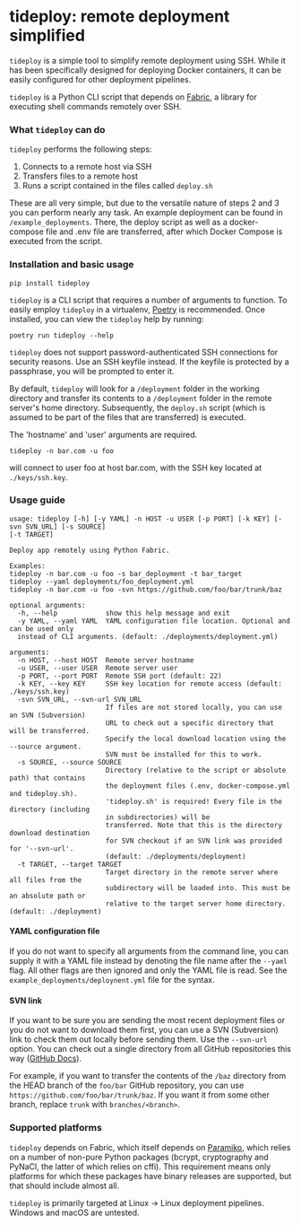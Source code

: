 # tideploy: remote deployment simplified

`tideploy` is a simple tool to simplify remote deployment using SSH. While it has been specifically designed for deploying Docker containers, it can be easily configured for other deployment pipelines.

`tideploy` is a Python CLI script that depends on [Fabric](https://www.fabfile.org/), a library for executing shell commands remotely over SSH.

### What `tideploy` can do

`tideploy` performs the following steps:

1. Connects to a remote host via SSH
2. Transfers files to a remote host
3. Runs a script contained in the files called `deploy.sh`

These are all very simple, but due to the versatile nature of steps 2 and 3 you can perform nearly any task. An example deployment can be found in `/example_deployments`. There, the deploy script as well as a docker-compose file and .env file are transferred, after which Docker Compose is executed from the script.

### Installation and basic usage

```shell
pip install tideploy
```

`tideploy` is a CLI script that requires a number of arguments to function. To easily employ `tideploy` in a virtualenv, [Poetry](https://python-poetry.org) is recommended. Once installed, you can view the `tideploy` help by running:

```shell
poetry run tideploy --help
```

`tideploy` does not support password-authenticated SSH connections for security reasons. Use an SSH keyfile instead. If the keyfile is protected by a passphrase, you will be prompted to enter it.

By default, `tideploy` will look for a `/deployment` folder in the working directory and transfer its contents to a `/deployment` folder in the remote server's home directory. Subsequently, the `deploy.sh` script (which is assumed to be part of the files that are transferred) is executed.

The 'hostname' and 'user' arguments are required.

```shell
tideploy -n bar.com -u foo
```
will connect to user foo at host bar.com, with the SSH key located at `./keys/ssh.key`.

### Usage guide

```
usage: tideploy [-h] [-y YAML] -n HOST -u USER [-p PORT] [-k KEY] [-svn SVN_URL] [-s SOURCE] 
[-t TARGET]

Deploy app remotely using Python Fabric.

Examples:
tideploy -n bar.com -u foo -s bar_deployment -t bar_target
tideploy --yaml deployments/foo_deployment.yml
tideploy -n bar.com -u foo -svn https://github.com/foo/bar/trunk/baz

optional arguments:
  -h, --help            show this help message and exit
  -y YAML, --yaml YAML  YAML configuration file location. Optional and can be used only 
  instead of CLI arguments. (default: ./deployments/deployment.yml)

arguments:
  -n HOST, --host HOST  Remote server hostname
  -u USER, --user USER  Remote server user
  -p PORT, --port PORT  Remote SSH port (default: 22)
  -k KEY, --key KEY     SSH key location for remote access (default: ./keys/ssh.key)
  -svn SVN_URL, --svn-url SVN_URL
                        If files are not stored locally, you can use an SVN (Subversion) 
                        URL to check out a specific directory that will be transferred. 
                        Specify the local download location using the --source argument. 
                        SVN must be installed for this to work.
  -s SOURCE, --source SOURCE
                        Directory (relative to the script or absolute path) that contains 
                        the deployment files (.env, docker-compose.yml and tideploy.sh). 
                        'tideploy.sh' is required! Every file in the directory (including 
                        in subdirectories) will be
                        transferred. Note that this is the directory download destination 
                        for SVN checkout if an SVN link was provided for '--svn-url'. 
                        (default: ./deployments/deployment)
  -t TARGET, --target TARGET
                        Target directory in the remote server where all files from the 
                        subdirectory will be loaded into. This must be an absolute path or 
                        relative to the target server home directory. (default: ./deployment)
```

#### YAML configuration file

If you do not want to specify all arguments from the command line, you can supply it with a YAML file instead by denoting the file name after the `--yaml` flag. All other flags are then ignored and only the YAML file is read. See the `example_deployments/deploynent.yml` file for the syntax.

#### SVN link

If you want to be sure you are sending the most recent deployment files or you do not want to download them first, you can use a SVN (Subversion) link to check them out locally before sending them. Use the `--svn-url` option. You can check out a single directory from all GitHub repositories this way ([GitHub Docs](https://docs.github.com/en/github/importing-your-projects-to-github/working-with-subversion-on-github/support-for-subversion-clients)). 

For example, if you want to transfer the contents of the `/baz` directory from the HEAD branch of the `foo/bar` GitHub repository, you can use `https://github.com/foo/bar/trunk/baz`. If you want it from some other branch, replace `trunk` with `branches/<branch>`.

### Supported platforms

`tideploy` depends on Fabric, which itself depends on [Paramiko](https://www.paramiko.org/installing.html), which relies on a number of non-pure Python packages (bcrypt, cryptography and PyNaCl, the latter of which relies on cffi). This requirement means only platforms for which these packages have binary releases are supported, but that should include almost all.

`tideploy` is primarily targeted at Linux → Linux deployment pipelines. Windows and macOS are untested. 